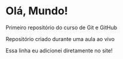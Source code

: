 # Olá, Mundo!
 Primeiro repositório do curso de Git e GitHub

Repositório criado durante uma aula ao vivo

Essa linha eu adicionei diretamente no site!
